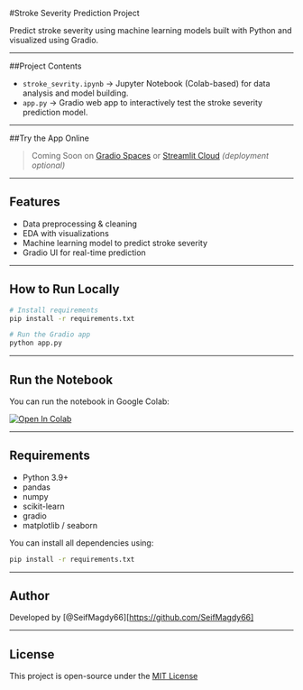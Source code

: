 #Stroke Severity Prediction Project

Predict stroke severity using machine learning models built with Python and visualized using Gradio.

---

##Project Contents

- `stroke_sevrity.ipynb` → Jupyter Notebook (Colab-based) for data analysis and model building.
- `app.py` → Gradio web app to interactively test the stroke severity prediction model.

---

##Try the App Online

> Coming Soon on [Gradio Spaces](https://huggingface.co/spaces) or [Streamlit Cloud](https://share.streamlit.io/) *(deployment optional)*

---

##  Features

-  Data preprocessing & cleaning  
- EDA with visualizations  
-  Machine learning model to predict stroke severity  
- Gradio UI for real-time prediction

---

##  How to Run Locally

```bash
# Install requirements
pip install -r requirements.txt

# Run the Gradio app
python app.py
```

---

##  Run the Notebook

You can run the notebook in Google Colab:

[![Open In Colab](https://colab.research.google.com/assets/colab-badge.svg)](https://colab.research.google.com/github/Drink1water1/stroke_severity_project/blob/main/stroke_sevrity.ipynb)

---

## Requirements

- Python 3.9+
- pandas
- numpy
- scikit-learn
- gradio
- matplotlib / seaborn

You can install all dependencies using:

```bash
pip install -r requirements.txt
```

---

## Author


Developed by [@SeifMagdy66][https://github.com/SeifMagdy66]

---

## License

This project is open-source under the [MIT License](LICENSE)
